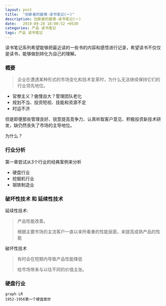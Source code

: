 ```yaml
---
layout: post
title:  "创新者的窘境-读书笔记(一)"
description: 创新者的窘境-读书笔记(一)
date:   2019-09-28 18:00:52 +0530
categories: 产品 读书笔记
tags: 产品 读书笔记
---
```


读书笔记系列希望能够把最近读的一些书的内容和感悟进行记录，希望读书不仅仅是读书，能够做到转化为自己的理解。

### 概要

> 企业在遭遇某种形式的市场变化和技术变革时，为什么无法继续保持它们的行业领先地位。

- 官僚主义？傲慢自大？管理团队老化
- 规划不当、投资短视、技能和资源不足
- 时运不济

但是即便那些管理良好、锐意提高竞争力、认真听取客户意见、积极投资新技术研发，缺仍然丧失了市场的主导地位。

为什么？

### 行业分析

第一章尝试从3个行业的经典案例来分析

- 硬盘行业
- 挖掘机行业
- 钢铁制造业

### 破坏性技术 和 延续性技术

延续性技术:

> 产品性能改善。
>
> 根据主要市场的主流客户一直以来所看重的性能层面，来提高成熟产品的性能

破坏性技术

> 有时会在短期内导致产品性能降低
>
> 给市场带来与以往不同的价值主张。

### 硬盘行业

```mermaid
graph LR
1952-1956第一个硬盘面世
```

